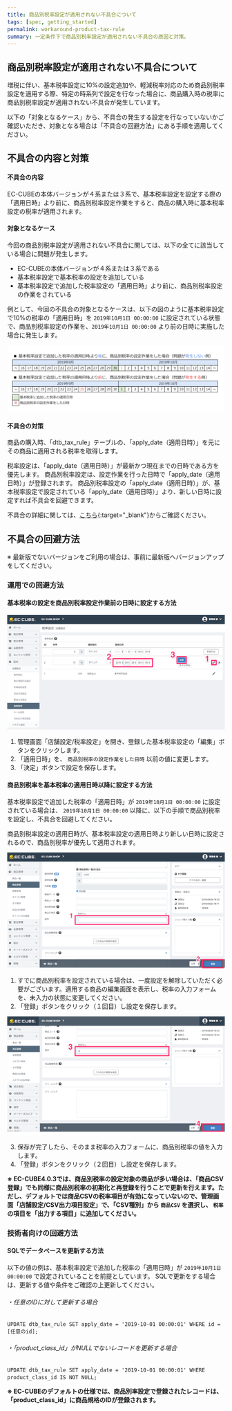 ```yaml
---
title: 商品別税率設定が適用されない不具合について
tags: [spec, getting_started]
permalink: workaround-product-tax-rule
summary: 一定条件下で商品別税率設定が適用されない不具合の原因と対策。
---
```


## 商品別税率設定が適用されない不具合について

増税に伴い、基本税率設定に10%の設定追加や、軽減税率対応のため商品別税率設定を適用する際、特定の時系列で設定を行なった場合に、商品購入時の税率に商品別税率設定が適用されない不具合が発生しています。

以下の「対象となるケース」から、不具合の発生する設定を行なっていないかご確認いただき、対象となる場合は「不具合の回避方法」にある手順を適用してください。

## 不具合の内容と対策

#### 不具合の内容

EC-CUBEの本体バージョンが４系または３系で、基本税率設定を設定する際の「適用日時」より前に、商品別税率設定作業をすると、商品の購入時に基本税率設定の税率が適用されます。

#### 対象となるケース

今回の商品別税率設定が適用されない不具合に関しては、以下の全てに該当している場合に問題が発生します。

- EC-CUBEの本体バージョンが４系または３系である
- 基本税率設定で基本税率の設定を追加している
- 基本税率設定で追加した税率設定の「適用日時」より前に、商品別税率設定の作業をされている

例として、今回の不具合の対象となるケースは、以下の図のように基本税率設定で10%の税率の「適用日時」を `2019年10月1日 00:00:00` に設定されている状態で、商品別税率設定の作業を、`2019年10月1日 00:00:00` より前の日時に実施した場合に発生します。

![](/images/tax_setting_time_series.png)

#### 不具合の対策

商品の購入時、「dtb_tax_rule」テーブルの、「apply_date（適用日時）」を元にその商品に適用される税率を取得します。

税率設定は、「apply_date（適用日時）」が最新かつ現在までの日時である方を優先します。
商品別税率設定は、設定作業を行った日時で「apply_date（適用日時）」が登録されます。
商品別税率設定の「apply_date（適用日時）」が、基本税率設定で設定されている「apply_date（適用日時）」より、新しい日時に設定すれば不具合を回避できます。

不具合の詳細に関しては、[こちら](https://github.com/EC-CUBE/ec-cube/issues/4330){:target="_blank"}からご確認ください。


## 不具合の回避方法

※ 最新版でないバージョンをご利用の場合は、事前に最新版へバージョンアップをしてください。


### 運用での回避方法

#### 基本税率の設定を商品別税率設定作業前の日時に設定する方法

![](/images/workaround-product-tax-rule_1.png)

1. 管理画面「店舗設定/税率設定」を開き、登録した基本税率設定の「編集」ボタンをクリックします。
1. 「適用日時」を、 `商品別税率の設定作業をした日時` 以前の値に変更します。
1. 「決定」ボタンで設定を保存します。

#### 商品別税率を基本税率の適用日時以降に設定する方法

基本税率設定で追加した税率の「適用日時」が `2019年10月1日 00:00:00` に設定されている場合は、 `2019年10月1日 00:00:00` 以降に、以下の手順で商品別税率を設定し、不具合を回避してください。

商品別税率設定の適用日時が、基本税率設定の適用日時より新しい日時に設定されるので、商品別税率が優先して適用されます。

![](/images/workaround-product-tax-rule_2.png)

1. すでに商品別税率を設定されている場合は、一度設定を解除していただく必要がございます。適用する商品の編集画面を表示し、税率の入力フォームを、未入力の状態に変更してください。
1. 「登録」ボタンをクリック（１回目）し設定を保存します。

![](/images/workaround-product-tax-rule_3.png)

3. 保存が完了したら、そのまま税率の入力フォームに、商品別税率の値を入力します。
1. 「登録」ボタンをクリック（２回目）し設定を保存します。

**※ EC-CUBE4.0.3では、商品別税率の設定対象の商品が多い場合は、「商品CSV登録」でも同様に商品別税率の初期化と再登録を行うことで更新を行えます。ただし、デフォルトでは商品CSVの税率項目が有効になっていないので、管理画面「店舗設定/CSV出力項目設定」で、「CSV種別」から `商品CSV` を選択し、 `税率` の項目を「出力する項目」に追加してください。**


### 技術者向けの回避方法

#### SQLでデータベースを更新する方法

以下の値の例は、基本税率設定で追加した税率の「適用日時」が `2019年10月1日 00:00:00` で設定されていることを前提としています。
SQLで更新をする場合は、更新する値や条件をご確認の上更新してください。

###### ・任意のIDに対して更新する場合

```UPDATE dtb_tax_rule SET apply_date = '2019-10-01 00:00:01' WHERE id = [任意のid];```

###### ・「product_class_id」がNULLでないレコードを更新する場合

```UPDATE dtb_tax_rule SET apply_date = '2019-10-01 00:00:01' WHERE product_class_id IS NOT NULL;```

**※ EC-CUBEのデフォルトの仕様では、商品別率設定で登録されたレコードは、「product_class_id」に商品規格のIDが登録されます。**
